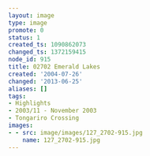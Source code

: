 ```yaml
---
layout: image
type: image
promote: 0
status: 1
created_ts: 1090862073
changed_ts: 1372159415
node_id: 915
title: 02702 Emerald Lakes
created: '2004-07-26'
changed: '2013-06-25'
aliases: []
tags:
- Highlights
- 2003/11 - November 2003
- Tongariro Crossing
images:
- - src: image/images/127_2702-915.jpg
    name: 127_2702-915.jpg
---
```


